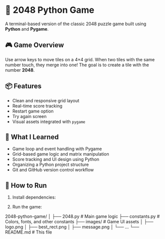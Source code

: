 # 🧩 2048 Python Game

A terminal-based version of the classic 2048 puzzle game built using **Python** and **Pygame**.

## 🎮 Game Overview

Use arrow keys to move tiles on a 4×4 grid. When two tiles with the same number touch, they merge into one! The goal is to create a tile with the number **2048**.

## 📦 Features

- Clean and responsive grid layout
- Real-time score tracking
- Restart game option
- Try again screen
- Visual assets integrated with `pygame`

## 🧠 What I Learned

- Game loop and event handling with Pygame
- Grid-based game logic and matrix manipulation
- Score tracking and UI design using Python
- Organizing a Python project structure
- Git and GitHub version control workflow

## 🚀 How to Run

1. Install dependencies:

2. Run the game:


2048-python-game/
│
├── 2048.py # Main game logic
├── constants.py # Colors, fonts, and other constants
├── images/ # Game UI assets
│ ├── logo.png
│ ├── best_rect.png
│ ├── message.png
│ └── ...
└── README.md # This file
